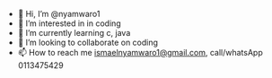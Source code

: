 - 👋 Hi, I’m @nyamwaro1
- 👀 I’m interested in in coding
- 🌱 I’m currently learning c, java
- 💞️ I’m looking to collaborate on coding
- 📫 How to reach me ismaelnyamwaro1@gmail.com, call/whatsApp 0113475429

<!---
nyamwaro1/nyamwaro1 is a ✨ special ✨ repository because its `README.md` (this file) appears on your GitHub profile.
You can click the Preview link to take a look at your changes.
--->
